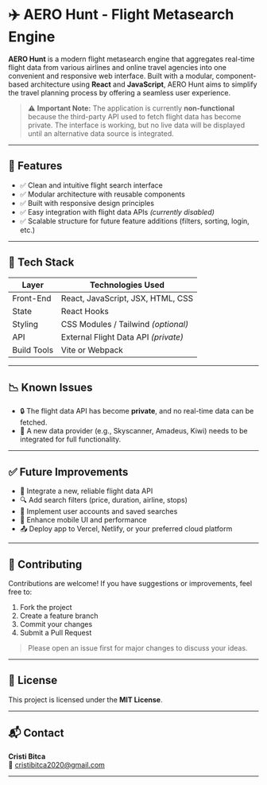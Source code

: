 # ✈️ AERO Hunt - Flight Metasearch Engine

**AERO Hunt** is a modern flight metasearch engine that aggregates real-time flight data from various airlines and online travel agencies into one convenient and responsive web interface. Built with a modular, component-based architecture using **React** and **JavaScript**, AERO Hunt aims to simplify the travel planning process by offering a seamless user experience.

> ⚠️ **Important Note:** The application is currently **non-functional** because the third-party API used to fetch flight data has become private. The interface is working, but no live data will be displayed until an alternative data source is integrated.

---

## 🚀 Features

- ✅ Clean and intuitive flight search interface  
- ✅ Modular architecture with reusable components  
- ✅ Built with responsive design principles  
- ✅ Easy integration with flight data APIs *(currently disabled)*  
- ✅ Scalable structure for future feature additions (filters, sorting, login, etc.)

---

## 🧱 Tech Stack

| Layer       | Technologies Used               |
|-------------|----------------------------------|
| Front-End   | React, JavaScript, JSX, HTML, CSS |
| State       | React Hooks                      |
| Styling     | CSS Modules / Tailwind *(optional)* |
| API         | External Flight Data API *(private)* |
| Build Tools | Vite or Webpack                  |

---
## 📉 Known Issues

- 🔒 The flight data API has become **private**, and no real-time data can be fetched.
- 🔧 A new data provider (e.g., Skyscanner, Amadeus, Kiwi) needs to be integrated for full functionality.

---

## ✅ Future Improvements

- 🔄 Integrate a new, reliable flight data API  
- 🔍 Add search filters (price, duration, airline, stops)  
- 🧳 Implement user accounts and saved searches  
- 📱 Enhance mobile UI and performance  
- 📤 Deploy app to Vercel, Netlify, or your preferred cloud platform

---

## 🤝 Contributing

Contributions are welcome! If you have suggestions or improvements, feel free to:

1. Fork the project  
2. Create a feature branch  
3. Commit your changes  
4. Submit a Pull Request

> Please open an issue first for major changes to discuss your ideas.

---

## 📄 License

This project is licensed under the **MIT License**.

---

## 📬 Contact

**Cristi Bitca**  
📧 cristibitca2020@gmail.com 

---
